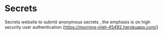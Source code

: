 # Secrets
Secrets website to submit anonymous secrets , the emphasis is on high security user authentication
(https://morning-inlet-45492.herokuapp.com/)

